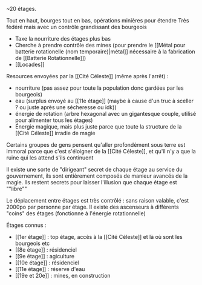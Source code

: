 ~20 étages. 

Tout en haut, bourges
tout en bas, opérations minières pour étendre
Très fédéré mais avec un contrôle grandissant des bourgeois
- Taxe la nourriture des étages plus bas
- Cherche à prendre contrôle des mines (pour prendre le [[Métal pour batterie rotationelle (nom temporaire)|métal]] nécessaire à la fabrication de [[Batterie Rotationnelle]])
- [[Locades]]

Resources envoyées par la [[Cité Céleste]] (même après l'arrêt) : 
- nourriture (pas assez pour toute la population donc gardées par les bourgeois)
- eau (surplus envoyé au [[11e étage]] (maybe à cause d'un truc à sceller ? ou juste après une sécheresse ou idk))
- énergie de rotation (arbre hexagonal avec un gigantesque couple, utilisé pour alimenter tous les étages)
- Énergie magique, mais plus juste parce que toute la structure de la [[Cité Céleste]] irradie de magie

Certains groupes de gens pensent qu'aller profondément sous terre est immoral parce que c'est s'éloigner de la [[Cité Céleste]], et qu'il n'y a que la ruine qui les attend s'ils continuent

Il existe une sorte de "dirigeant" secret de chaque étage au service du gouvernement, ils sont entièrement composés de manieur avancés de la magie. Ils restent secrets pour laisser l'illusion que chaque étage est ""libre""

Le déplacement entre étages est très contrôlé : sans raison valable, c'est 2000po par personne par étage. Il existe des ascenseurs à différents "coins" des étages (fonctionne à l'énergie rotationnelle) 

Étages connus :
- [[1er étage]] : top étage, accès à la [[Cité Céleste]] et là où sont les bourgeois etc
- [[8e étage]] : résidenciel
- [[9e étage]] : agiculture
- [[10e étage]] : résidenciel
- [[11e étage]] : réserve d'eau
- [[19e et 20e]] : mines, en construction